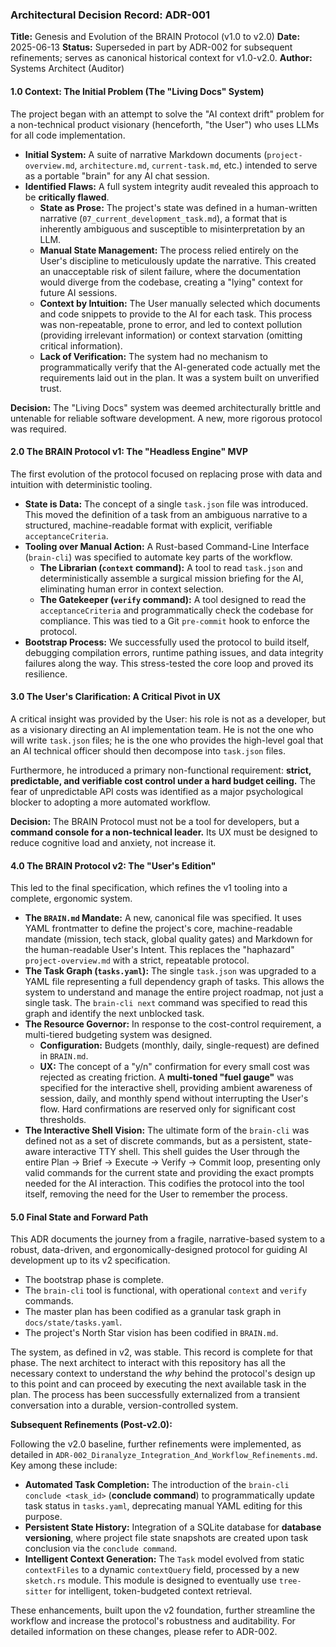 ### **Architectural Decision Record: ADR-001**

**Title:** Genesis and Evolution of the BRAIN Protocol (v1.0 to v2.0)
**Date:** 2025-06-13
**Status:** Superseded in part by ADR-002 for subsequent refinements; serves as canonical historical context for v1.0-v2.0.
**Author:** Systems Architect (Auditor)

#### **1.0 Context: The Initial Problem (The "Living Docs" System)**

The project began with an attempt to solve the "AI context drift" problem for a non-technical product visionary (henceforth, "the User") who uses LLMs for all code implementation.

*   **Initial System:** A suite of narrative Markdown documents (`project-overview.md`, `architecture.md`, `current-task.md`, etc.) intended to serve as a portable "brain" for any AI chat session.
*   **Identified Flaws:** A full system integrity audit revealed this approach to be **critically flawed**.
    *   **State as Prose:** The project's state was defined in a human-written narrative (`07_current_development_task.md`), a format that is inherently ambiguous and susceptible to misinterpretation by an LLM.
    *   **Manual State Management:** The process relied entirely on the User's discipline to meticulously update the narrative. This created an unacceptable risk of silent failure, where the documentation would diverge from the codebase, creating a "lying" context for future AI sessions.
    *   **Context by Intuition:** The User manually selected which documents and code snippets to provide to the AI for each task. This process was non-repeatable, prone to error, and led to context pollution (providing irrelevant information) or context starvation (omitting critical information).
    *   **Lack of Verification:** The system had no mechanism to programmatically verify that the AI-generated code actually met the requirements laid out in the plan. It was a system built on unverified trust.

**Decision:** The "Living Docs" system was deemed architecturally brittle and untenable for reliable software development. A new, more rigorous protocol was required.

#### **2.0 The BRAIN Protocol v1: The "Headless Engine" MVP**

The first evolution of the protocol focused on replacing prose with data and intuition with deterministic tooling.

*   **State is Data:** The concept of a single `task.json` file was introduced. This moved the definition of a task from an ambiguous narrative to a structured, machine-readable format with explicit, verifiable `acceptanceCriteria`.
*   **Tooling over Manual Action:** A Rust-based Command-Line Interface (`brain-cli`) was specified to automate key parts of the workflow.
    *   **The Librarian (`context` command):** A tool to read `task.json` and deterministically assemble a surgical mission briefing for the AI, eliminating human error in context selection.
    *   **The Gatekeeper (`verify` command):** A tool designed to read the `acceptanceCriteria` and programmatically check the codebase for compliance. This was tied to a Git `pre-commit` hook to enforce the protocol.
*   **Bootstrap Process:** We successfully used the protocol to build itself, debugging compilation errors, runtime pathing issues, and data integrity failures along the way. This stress-tested the core loop and proved its resilience.

#### **3.0 The User's Clarification: A Critical Pivot in UX**

A critical insight was provided by the User: his role is not as a developer, but as a visionary directing an AI implementation team. He is not the one who will write `task.json` files; he is the one who provides the high-level goal that an AI technical officer should then decompose into `task.json` files.

Furthermore, he introduced a primary non-functional requirement: **strict, predictable, and verifiable cost control under a hard budget ceiling.** The fear of unpredictable API costs was identified as a major psychological blocker to adopting a more automated workflow.

**Decision:** The BRAIN Protocol must not be a tool for developers, but a **command console for a non-technical leader.** Its UX must be designed to reduce cognitive load and anxiety, not increase it.

#### **4.0 The BRAIN Protocol v2: The "User's Edition"**

This led to the final specification, which refines the v1 tooling into a complete, ergonomic system.

*   **The `BRAIN.md` Mandate:** A new, canonical file was specified. It uses YAML frontmatter to define the project's core, machine-readable mandate (mission, tech stack, global quality gates) and Markdown for the human-readable User's Intent. This replaces the "haphazard" `project-overview.md` with a strict, repeatable protocol.
*   **The Task Graph (`tasks.yaml`):** The single `task.json` was upgraded to a YAML file representing a full dependency graph of tasks. This allows the system to understand and manage the entire project roadmap, not just a single task. The `brain-cli next` command was specified to read this graph and identify the next unblocked task.
*   **The Resource Governor:** In response to the cost-control requirement, a multi-tiered budgeting system was designed.
    *   **Configuration:** Budgets (monthly, daily, single-request) are defined in `BRAIN.md`.
    *   **UX:** The concept of a "y/n" confirmation for every small cost was rejected as creating friction. A **multi-toned "fuel gauge"** was specified for the interactive shell, providing ambient awareness of session, daily, and monthly spend without interrupting the User's flow. Hard confirmations are reserved only for significant cost thresholds.
*   **The Interactive Shell Vision:** The ultimate form of the `brain-cli` was defined not as a set of discrete commands, but as a persistent, state-aware interactive TTY shell. This shell guides the User through the entire Plan -> Brief -> Execute -> Verify -> Commit loop, presenting only valid commands for the current state and providing the exact prompts needed for the AI interaction. This codifies the protocol into the tool itself, removing the need for the User to remember the process.

#### **5.0 Final State and Forward Path**

This ADR documents the journey from a fragile, narrative-based system to a robust, data-driven, and ergonomically-designed protocol for guiding AI development up to its v2 specification.

*   The bootstrap phase is complete.
*   The `brain-cli` tool is functional, with operational `context` and `verify` commands.
*   The master plan has been codified as a granular task graph in `docs/state/tasks.yaml`.
*   The project's North Star vision has been codified in `BRAIN.md`.

The system, as defined in v2, was stable. This record is complete for that phase. The next architect to interact with this repository has all the necessary context to understand the *why* behind the protocol's design up to this point and can proceed by executing the next available task in the plan. The process has been successfully externalized from a transient conversation into a durable, version-controlled system.

**Subsequent Refinements (Post-v2.0):**

Following the v2.0 baseline, further refinements were implemented, as detailed in `ADR-002_Diranalyze_Integration_And_Workflow_Refinements.md`. Key among these include:

*   **Automated Task Completion:** The introduction of the `brain-cli conclude <task_id>` (**conclude command**) to programmatically update task status in `tasks.yaml`, deprecating manual YAML editing for this purpose.
*   **Persistent State History:** Integration of a SQLite database for **database versioning**, where project file state snapshots are created upon task conclusion via the `conclude command`.
*   **Intelligent Context Generation:** The `Task` model evolved from static `contextFiles` to a dynamic `contextQuery` field, processed by a new `sketch.rs` module. This module is designed to eventually use `tree-sitter` for intelligent, token-budgeted context retrieval.

These enhancements, built upon the v2 foundation, further streamline the workflow and increase the protocol's robustness and auditability. For detailed information on these changes, please refer to ADR-002.